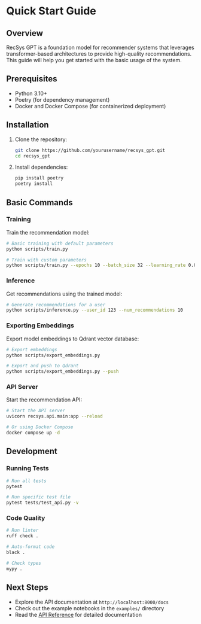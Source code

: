 # Quick Start Guide

## Overview

RecSys GPT is a foundation model for recommender systems that leverages transformer-based architectures to provide high-quality recommendations. This guide will help you get started with the basic usage of the system.

## Prerequisites

- Python 3.10+
- Poetry (for dependency management)
- Docker and Docker Compose (for containerized deployment)

## Installation

1. Clone the repository:
   ```bash
   git clone https://github.com/yourusername/recsys_gpt.git
   cd recsys_gpt
   ```

2. Install dependencies:
   ```bash
   pip install poetry
   poetry install
   ```

## Basic Commands

### Training

Train the recommendation model:
```bash
# Basic training with default parameters
python scripts/train.py

# Train with custom parameters
python scripts/train.py --epochs 10 --batch_size 32 --learning_rate 0.001
```

### Inference

Get recommendations using the trained model:
```bash
# Generate recommendations for a user
python scripts/inference.py --user_id 123 --num_recommendations 10
```

### Exporting Embeddings

Export model embeddings to Qdrant vector database:
```bash
# Export embeddings
python scripts/export_embeddings.py

# Export and push to Qdrant
python scripts/export_embeddings.py --push
```

### API Server

Start the recommendation API:
```bash
# Start the API server
uvicorn recsys.api.main:app --reload

# Or using Docker Compose
docker compose up -d
```

## Development

### Running Tests

```bash
# Run all tests
pytest

# Run specific test file
pytest tests/test_api.py -v
```

### Code Quality

```bash
# Run linter
ruff check .

# Auto-format code
black .

# Check types
mypy .
```

## Next Steps

- Explore the API documentation at `http://localhost:8000/docs`
- Check out the example notebooks in the `examples/` directory
- Read the [API Reference](./api.md) for detailed documentation
